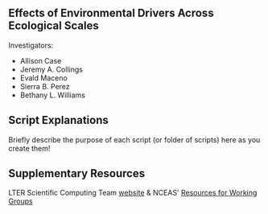## Effects of Environmental Drivers Across Ecological Scales

Investigators:
- Allison Case
- Jeremy A. Collings
- Evald Maceno
- Sierra B. Perez
- Bethany L. Williams

## Script Explanations

Briefly describe the purpose of each script (or folder of scripts) here as you create them!


## Supplementary Resources

LTER Scientific Computing Team [website](https://lter.github.io/scicomp/) & NCEAS' [Resources for Working Groups](https://www.nceas.ucsb.edu/working-group-resources)
